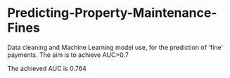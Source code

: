 # Predicting-Property-Maintenance-Fines
Data cleaning and Machine Learning model use, for the prediction of 'fine' payments.
The aim is to achieve AUC>0.7

The achieved AUC is 0.764
